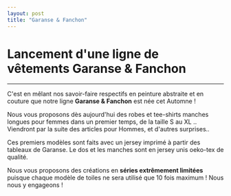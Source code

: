 ```yaml
---
layout: post
title: "Garanse & Fanchon"
---
```

# Lancement d'une ligne de vêtements Garanse & Fanchon
---
C'est en mêlant nos savoir-faire respectifs en peinture abstraite et en couture que notre ligne **Garanse & Fanchon** est née cet Automne ! 

Nous vous proposons dès aujourd'hui des robes et tee-shirts manches longues pour femmes dans un premier temps, de la taille S au XL .. Viendront par la suite des articles pour Hommes, et d'autres surprises..

Ces premiers modèles sont faits avec un jersey imprimé à partir des tableaux de Garanse. Le dos et les manches sont en jersey unis oeko-tex de qualité.

Nous vous proposons des créations en **séries extrêmement limitées** puisque chaque modèle de toiles ne sera utilisé que 10 fois maximum ! Nous nous y engageons !



